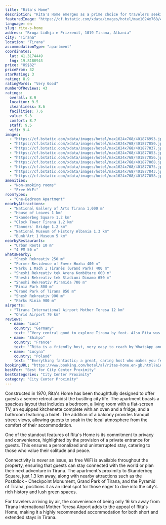 ```yaml
---
title: "Rita's Home"
description: "Rita's Home emerges as a prime choice for travelers seeking a blend of comfort and convenience in the heart of Tirana."
featuredImage: "https://cf.bstatic.com/xdata/images/hotel/max1024x768/401876993.jpg?k=70155fc1de5383397c41b26500d0b01cb199856c5bba546a248a3f8c2f809c6b&o=&hp=1"
language: en
slug: rita-s-home
address: "Rruga Lidhja e Prizrenit, 1019 Tirana, Albania"
city: "Tirana"
location: "Tirana"
accommodationType: "apartment"
coordinates:
  lat: 41.3174449
  lng: 19.8180943
price: "US$32"
priceFrom: 32
starRating: 3
rating: 8.9
ratingWords: "Very Good"
numberOfReviews: 43
ratings:
  overall: 8.9
  location: 9.5
  cleanliness: 8.6
  facilities: 7.6
  value: 9.3
  comfort: 8.7
  staff: 9.5
  wifi: 9.4
images:
  - "https://cf.bstatic.com/xdata/images/hotel/max1024x768/401876993.jpg?k=70155fc1de5383397c41b26500d0b01cb199856c5bba546a248a3f8c2f809c6b&o=&hp=1"
  - "https://cf.bstatic.com/xdata/images/hotel/max1024x768/401877050.jpg?k=30545b95fb4deac91f172d7f97111f3c3f1848a2082336cde272fbb46e73c47e&o=&hp=1"
  - "https://cf.bstatic.com/xdata/images/hotel/max1024x768/401877037.jpg?k=439416437bb1beea0feb02dbf333127e06405e119f59ad88b3f6e148eac41339&o=&hp=1"
  - "https://cf.bstatic.com/xdata/images/hotel/max1024x768/401877053.jpg?k=f050ea252fd93954fee49f833f6a258bd67c636695554211df9eef24ce3dd3b9&o=&hp=1"
  - "https://cf.bstatic.com/xdata/images/hotel/max1024x768/401877056.jpg?k=c8ddc5f886ac3827b3c8c6525256b48be293d62a6f29bd69cdd7e9b0c0b7581e&o=&hp=1"
  - "https://cf.bstatic.com/xdata/images/hotel/max1024x768/401877068.jpg?k=93ff544fa84a91504317b6b35010e0e5cbbf5b0c65b940c4a82ce2c15416a2c5&o=&hp=1"
  - "https://cf.bstatic.com/xdata/images/hotel/max1024x768/401877075.jpg?k=4b843a4908146ff176abc168ae16f259212988a7e03fb9e42c49b7264cd404ca&o=&hp=1"
  - "https://cf.bstatic.com/xdata/images/hotel/max1024x768/401877043.jpg?k=61f3e2644347ef9f3698a149f8a0a0c27b075a641ec608ed82e28d6bac46dec1&o=&hp=1"
  - "https://cf.bstatic.com/xdata/images/hotel/max1024x768/401877058.jpg?k=cc458f308fef6f082c7ddcebba84ff0bd1d769c493c714128198606264dc0ce7&o=&hp=1"
amenities:
  - "Non-smoking rooms"
  - "Free WiFi"
roomTypes:
  - "One-Bedroom Apartment"
nearbyAttractions:
  - "National Gallery of Arts Tirana 1,000 m"
  - "House of Leaves 1 km"
  - "Skanderbeg Square 1.2 km"
  - "Clock Tower Tirana 1.2 km"
  - "Tanners' Bridge 1.2 km"
  - "National Museum of History Albania 1.3 km"
  - "Bunk'Art 1 Museum 5 km"
nearbyRestaurants:
  - "Urban Roots 10 m"
  - "4 PM 50 m"
whatsNearby:
  - "Shesh Rekreativ 250 m"
  - "Former Residence of Enver Hoxha 400 m"
  - "Parku I Madh I Tiranës (Grand Park) 400 m"
  - "Sheshi Rekreativ tek Arena Kombëtare 600 m"
  - "Sheshi Rekreativ tek Stadiumi Dinamo 650 m"
  - "Sheshi Rekreativ Piramida 700 m"
  - "Rinia Park 800 m"
  - "Grand Park of Tirana 850 m"
  - "Shesh Rekreativ 900 m"
  - "Parku Rinia 900 m"
airports:
  - "Tirana International Airport Mother Teresa 12 km"
  - "Ohrid Airport 79 km"
reviews:
  - name: "Luca"
    country: "Germany"
    text: "“Very central good to explore Tirana by foot. Also Rita was very friendly and helped us to get to the right bus. Would have liked to stay longer.”"
  - name: "Shihpo"
    country: "France"
    text: "“Rita is a friendly host, very easy to reach by WhatsApp and she feels very close like a mother.”"
  - name: "Lucyna"
    country: "Poland"
    text: "“Everything fantastic; a great, caring host who makes you feel welcome; the place is clean and has a lot of space;”"
bookingURL: "https://www.booking.com/hotel/al/ritas-home.en-gb.html?aid=8035640"
bestFor: "Best for City Center Proximity"
bestCategories: "City Center Proximity"
category: "City Center Proximity"
---
```


Constructed in 1970, Rita's Home has been thoughtfully designed to offer guests a serene retreat amidst the bustling city life. The apartment boasts a spacious layout that includes a bedroom, a living room with a flat-screen TV, an equipped kitchenette complete with an oven and a fridge, and a bathroom featuring a bidet. The addition of a balcony provides tranquil street views, allowing guests to soak in the local atmosphere from the comfort of their accommodation.

One of the standout features of Rita's Home is its commitment to privacy and convenience, highlighted by the provision of a private entrance for guests. This ensures a personalized and uninterrupted stay, catering to those who value their solitude and peace.

Connectivity is never an issue, as free WiFi is available throughout the property, ensuring that guests can stay connected with the world or plan their next adventure in Tirana. The apartment's proximity to Skanderbeg Square, just 1.3 km away, along with nearby attractions such as the Postbllok - Checkpoint Monument, Grand Park of Tirana, and the Pyramid of Tirana, positions it as an ideal spot for those eager to dive into the city's rich history and lush green spaces.

For travelers arriving by air, the convenience of being only 16 km away from Tirana International Mother Teresa Airport adds to the appeal of Rita's Home, making it a highly recommended accommodation for both short and extended stays in Tirana.